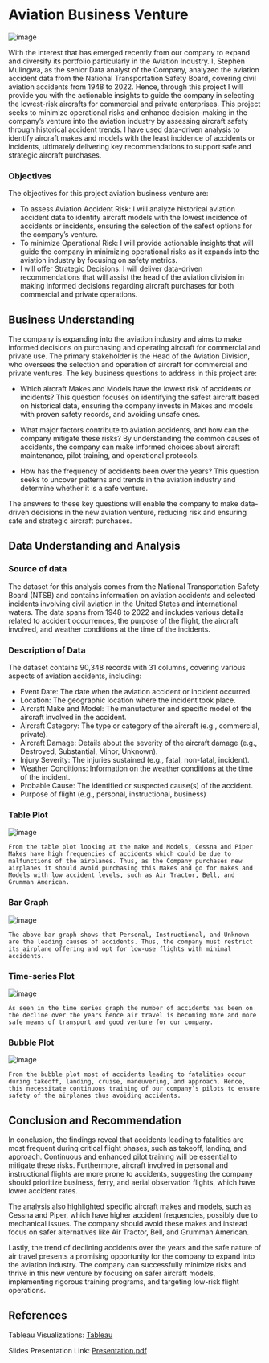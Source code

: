 # Aviation Business Venture
![image](https://github.com/user-attachments/assets/df7993c9-481b-45fa-890f-a74188b2be62)

With the interest that has emerged recently from our company to expand and diversify its portfolio particularly in the Aviation Industry. I, Stephen Mulingwa, as the senior Data analyst of the Company, analyzed the aviation accident data from the National Transportation Safety Board, covering civil aviation accidents from 1948 to 2022. Hence, through this project I will provide you with the actionable insights to guide the company in selecting the lowest-risk aircrafts for commercial and private enterprises. This project seeks to minimize operational risks and enhance decision-making in the company’s venture into the aviation industry by assessing aircraft safety through historical accident trends. I have used data-driven analysis to identify aircraft makes and models with the least incidence of accidents or incidents, ultimately delivering key recommendations to support safe and strategic aircraft purchases.

### Objectives
The objectives for this project aviation business venture are:
* To assess Aviation Accident Risk: I will analyze historical aviation accident data to identify aircraft models with the lowest incidence of accidents or incidents, ensuring the selection of the safest options for the company’s venture.
* To minimize Operational Risk: I will provide actionable insights that will guide the company in minimizing operational risks as it expands into the aviation industry by focusing on safety metrics.
* I will offer Strategic Decisions: I will deliver data-driven recommendations that will assist the head of the aviation division in making informed decisions regarding aircraft purchases for both commercial and private operations.

## Business Understanding
The company is expanding into the aviation industry and aims to make informed decisions on purchasing and operating aircraft for commercial and private use. The primary stakeholder is the Head of the Aviation Division, who oversees the selection and operation of aircraft for commercial and private ventures. The key business questions to address in this project are:

* Which aircraft Makes and Models have the lowest risk of accidents or incidents?
This question focuses on identifying the safest aircraft based on historical data, ensuring the company invests in Makes and models with proven safety records, and avoiding unsafe ones.

* What major factors contribute to aviation accidents, and how can the company mitigate these risks?
By understanding the common causes of accidents, the company can make informed choices about aircraft maintenance, pilot training, and operational protocols.

* How has the frequency of accidents been over the years?
This question seeks to uncover patterns and trends in the aviation industry and determine whether it is a safe venture.

The answers to these key questions will enable the company to make data-driven decisions in the new aviation venture, reducing risk and ensuring safe and strategic aircraft purchases.


## Data Understanding and Analysis
### Source of data
The dataset for this analysis comes from the National Transportation Safety Board (NTSB) and contains information on aviation accidents and selected incidents involving civil aviation in the United States and international waters. The data spans from 1948 to 2022 and includes various details related to accident occurrences, the purpose of the flight, the aircraft involved, and weather conditions at the time of the incidents.

### Description of Data
The dataset contains 90,348 records with 31 columns, covering various aspects of aviation accidents, including:
* Event Date: The date when the aviation accident or incident occurred.
* Location: The geographic location where the incident took place.
* Aircraft Make and Model: The manufacturer and specific model of the aircraft involved in the accident.
* Aircraft Category: The type or category of the aircraft (e.g., commercial, private).
* Aircraft Damage: Details about the severity of the aircraft damage (e.g., Destroyed, Substantial, Minor, Unknown).
* Injury Severity: The injuries sustained (e.g., fatal, non-fatal, incident).
* Weather Conditions: Information on the weather conditions at the time of the incident.
* Probable Cause: The identified or suspected cause(s) of the accident.
* Purpose of flight (e.g., personal, instructional, business)

### Table Plot
![image](https://github.com/user-attachments/assets/7fbdebf5-1289-4d70-9e9f-dd270b0980c7)

`From the table plot looking at the make and Models, Cessna and Piper Makes have high frequencies of accidents which could be due to malfunctions of the airplanes. Thus, as the Company purchases new airplanes it should avoid purchasing this Makes and go for makes and Models with low accident levels, such as Air Tractor, Bell, and Grumman American.`

### Bar Graph
![image](https://github.com/user-attachments/assets/022b4cb5-d40b-4fa2-a47e-e8035440c26e)

`The above bar graph shows that Personal, Instructional, and Unknown are the leading causes of accidents.
Thus, the company must restrict its airplane offering and opt for low-use flights with minimal accidents.`

### Time-series Plot
![image](https://github.com/user-attachments/assets/2073411f-3f28-42c7-8e65-ea2ccefa133d)

`As seen in the time series graph the number of accidents has been on the decline over the years hence air travel is becoming more and more safe means of transport and good venture for our company.`

### Bubble Plot
![image](https://github.com/user-attachments/assets/45291ae7-95f7-452b-9885-9778ab15ad52)

`From the bubble plot most of accidents leading to fatalities occur during takeoff, landing, cruise, maneuvering, and approach. Hence, this necessitate continuous training of our company’s pilots to ensure safety of the airplanes thus avoiding accidents.`

## Conclusion and Recommendation

In conclusion, the findings reveal that accidents leading to fatalities are most frequent during critical flight phases, such as takeoff, landing, and approach. Continuous and enhanced pilot training will be essential to mitigate these risks. Furthermore, aircraft involved in personal and instructional flights are more prone to accidents, suggesting the company should prioritize business, ferry, and aerial observation flights, which have lower accident rates.

The analysis also highlighted specific aircraft makes and models, such as Cessna and Piper, which have higher accident frequencies, possibly due to mechanical issues. The company should avoid these makes and instead focus on safer alternatives like Air Tractor, Bell, and Grumman American.

Lastly, the trend of declining accidents over the years and the safe nature of air travel presents a promising opportunity for the company to expand into the aviation industry. The company can successfully minimize risks and thrive in this new venture by focusing on safer aircraft models, implementing rigorous training programs, and targeting low-risk flight operations.

## References

Tableau Visualizations: [Tableau](https://public.tableau.com/app/profile/stephen.mulingwa8804/viz/ProjectVisualization_17272871603840/AviationVisualization?publish=yes)

Slides Presentation Link: [Presentation.pdf](https://docs.google.com/presentation/d/1p9Vrm6vmiBRkkRiR2_G9xcrYpl8ryqaYFOiQaIxSpq4/edit#slide=id.g3058c3f1ac4_0_37)
